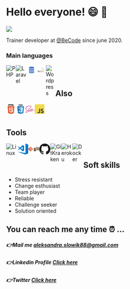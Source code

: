 # Hello everyone! :smile: :wave:

<img  align="center"  width="350" src="https://i.pinimg.com/originals/f8/51/6b/f8516b9c0ee5497018254b2750042240.gif">



Trainer developer at [@BeCode](https://becode.org/) since june 2020.



### Main languages

<img align="left" alt="PHP" width="26px" src="https://multarte.com.br/wp-content/uploads/2015/07/php1.png"/>
<img align="left" alt="Laravel" width="30px" src="https://assets.stickpng.com/images/58480e35cef1014c0b5e4920.png"/>
<img align="left" alt="SQL" width="26px" src="https://raw.githubusercontent.com/github/explore/80688e429a7d4ef2fca1e82350fe8e3517d3494d/topics/sql/sql.png"/> 
<img align="left" alt="MySQL" width="26px" src="https://raw.githubusercontent.com/github/explore/80688e429a7d4ef2fca1e82350fe8e3517d3494d/topics/mysql/mysql.png"/> 
<img align="left" alt="Wordpress" width="26px" src="https://cdn.1min30.com/wp-content/uploads/2017/03/logo-WordPress.jpg"/>
<br />
<br />
  
  
 ## Also
 
  
<img align="left" alt="HTML5" width="26px" src="https://raw.githubusercontent.com/github/explore/80688e429a7d4ef2fca1e82350fe8e3517d3494d/topics/html/html.png" />
<img align="left" alt="CSS3" width="26px" src="https://raw.githubusercontent.com/github/explore/80688e429a7d4ef2fca1e82350fe8e3517d3494d/topics/css/css.png" />
<img align="left" alt="Sass" width="26px" src="https://raw.githubusercontent.com/github/explore/80688e429a7d4ef2fca1e82350fe8e3517d3494d/topics/sass/sass.png" /> 
<img align="left" alt="JavaScript" width="26px" src="https://raw.githubusercontent.com/github/explore/80688e429a7d4ef2fca1e82350fe8e3517d3494d/topics/javascript/javascript.png" />
  


<br />
<br />

## Tools

<a><img align="left" alt="Linux" width="30px" src="https://ekladata.com/OaWEOS-KYMWqb0GtA16wDCIiCSM.png" /><a/>
<a><img align="left" alt="Visual Studio Code" width="30px" src="https://raw.githubusercontent.com/github/explore/80688e429a7d4ef2fca1e82350fe8e3517d3494d/topics/visual-studio-code/visual-studio-code.png" /><a/>
<a><img align="left" alt="Git" width="30px" src="https://raw.githubusercontent.com/github/explore/80688e429a7d4ef2fca1e82350fe8e3517d3494d/topics/git/git.png" /><a/>
<a><img align="left" alt="GitHub" width="30px" src="https://raw.githubusercontent.com/github/explore/78df643247d429f6cc873026c0622819ad797942/topics/github/github.png" /><a/>
<a><img align="left" alt="GitKraken" width="30px" src="https://www.gitkraken.com/img/keif-gallery/gallery-keif.jpg" /><a/>
<a><img align="left" alt="Heroku" width="30px" src="https://encrypted-tbn0.gstatic.com/images?q=tbn%3AANd9GcRKWh6WVL_GbOx7gn03ia9JFaplrdXksdLX1w&usqp=CAU" /><a/>
<a><img align="left" alt="Docker" width="30px" src="https://encrypted-tbn0.gstatic.com/images?q=tbn%3AANd9GcTTai6fO9PKg20-B8psyaJA7rSBO6Asu2m5ug&usqp=CAU" /><a/><br />
 
 ## Soft skills 
 
 - Stress resistant
 - Change esthusiast
 - Team player
 - Reliable
 - Challenge seeker
 - Solution oriented



## You can reach me any time :alarm_clock: ...


##### :point_right:Mail me [aleksandra.slowik88@gmail.com]()

##### :point_right:Linkedin Profile [Click here](https://www.linkedin.com/in/aleksandra-slowik-dev/)

##### :point_right:Twitter  [Click here](https://twitter.com/aleksandraslow5)

